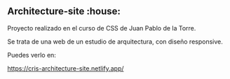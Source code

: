 <h2>Architecture-site :house:</h2>

Proyecto realizado en el curso de CSS de Juan Pablo de la Torre.

Se trata de una web de un estudio de arquitectura, con diseño responsive. 

Puedes verlo en:

https://cris-architecture-site.netlify.app/
